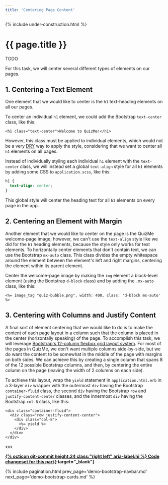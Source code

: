 ```yaml
---
title: 'Centering Page Content'
---
```


{% include under-construction.html %}

# {{ page.title }}

TODO

For this task, we will center several different types of elements on our pages.

## 1. Centering a Text Element

One element that we would like to center is the `h1` text-heading elements on all our pages.

To center an individual `h1` element, we could add the Bootstrap `text-center` class, like this:

```erb
<h1 class="text-center">Welcome to QuizMe!</h1>
```

However, this class must be applied to individual elements, which would not be a very [DRY](https://en.wikipedia.org/wiki/Don%27t_repeat_yourself) way to apply the style, considering that we want to center all `h1` elements on all pages.

Instead of individually styling each individual `h1` element with the `text-center` class, we will instead set a global `text-align` style for all `h1` elements by adding some CSS to `application.scss`, like this:

```scss
h1 {
  text-align: center;
}
```

This global style will center the heading text for all `h1` elements on every page in the app.

## 2. Centering an Element with Margin

Another element that we would like to center on the page is the QuizMe welcome-page image; however, we can't use the `text-align` style like we did for the `h1` heading elements, because the style only works for text elements. To horizontally center elements that don't contain text, we can use the Bootstrap `mx-auto` class. This class divides the empty whitespace around the element between the element's left and right margins, centering the element within its parent element.

Center the welcome-page image by making the `img` element a block-level element (using the Bootstrap `d-block` class) and by adding the `.mx-auto` class, like this:

```erb
<%= image_tag "quiz-bubble.png", width: 400, class: 'd-block mx-auto' %>
```

## 3. Centering with Columns and Justify Content

A final sort of element centering that we would like to do is to make the content of each page layout in a column such that the column is placed in the center (horizontally speaking) of the page. To accomplish this task, we will leverage [Bootstrap's 12-column flexbox grid layout system](https://getbootstrap.com/docs/4.3/layout/grid/). For most of the pages in QuizMe, we don't want multiple columns side-by-side, but we do want the content to be somewhat in the middle of the page with margins on both sides. We can achieve this by creating a single column that spans 8 of the 12 possible Bootstrap columns, and then, by centering the entire column on the page (leaving the width of 2 columns on each side).

To achieve this layout, wrap the `yield` statement in `application.html.erb` in a 3-layer `div` wrapper with the outermost `div` having the Bootstrap `container-fluid` class, the second `div` having the Bootstrap `row` and `justify-content-center` classes, and the innermost `div` having the Bootstrap `col-8` class, like this:

```erb
<div class="container-fluid">
  <div class="row justify-content-center">
    <div class="col-8">
      <%= yield %>
    </div>
  </div>
</div>
```

xxx

**[{% octicon git-commit height:24 class:"right left" aria-label:hi %} Code changeset for this part](xxx){:target="_blank"}**

{% include pagination.html prev_page='demo-bootstrap-navbar.md' next_page='demo-bootstrap-cards.md' %}
